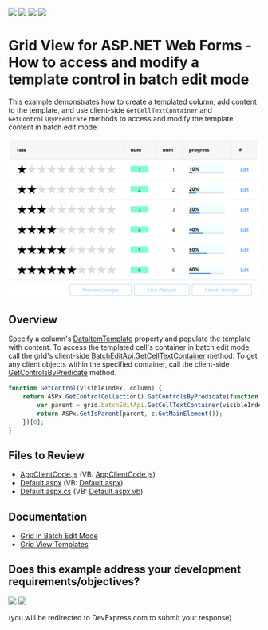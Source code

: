 <!-- default badges list -->
![](https://img.shields.io/endpoint?url=https://codecentral.devexpress.com/api/v1/VersionRange/128533050/17.1.3%2B)
[![](https://img.shields.io/badge/Open_in_DevExpress_Support_Center-FF7200?style=flat-square&logo=DevExpress&logoColor=white)](https://supportcenter.devexpress.com/ticket/details/T506160)
[![](https://img.shields.io/badge/📖_How_to_use_DevExpress_Examples-e9f6fc?style=flat-square)](https://docs.devexpress.com/GeneralInformation/403183)
[![](https://img.shields.io/badge/💬_Leave_Feedback-feecdd?style=flat-square)](#does-this-example-address-your-development-requirementsobjectives)
<!-- default badges end -->
# Grid View for ASP.NET Web Forms - How to access and modify a template control in batch edit mode

This example demonstrates how to create a templated column, add content to the template, and use client-side `GetCellTextContainer` and `GetControlsByPredicate` methods to access and modify the template content in batch edit mode.

![Access and modify template control in batch mode](ModifyTemplateControls.png)

## Overview

Specify a column's [DataItemTemplate](https://docs.devexpress.com/AspNet/DevExpress.Web.GridViewDataColumn.DataItemTemplate) property and populate the template with content. To access the templated cell's container in batch edit mode, call the grid's client-side [BatchEditApi.GetCellTextContainer](https://docs.devexpress.com/AspNet/js-ASPxClientGridViewBatchEditApi.GetCellTextContainer(visibleIndex-columnFieldNameOrId)) method. To get any client objects within the specified container, call the client-side [GetControlsByPredicate](https://docs.devexpress.com/AspNet/js-ASPxClientControlCollection.GetControlsByPredicate(predicate)) method.

```js
function GetControl(visibleIndex, column) {
    return ASPx.GetControlCollection().GetControlsByPredicate(function (c) {
        var parent = grid.batchEditApi.GetCellTextContainer(visibleIndex, column);
        return ASPx.GetIsParent(parent, c.GetMainElement());
    })[0];
}
```

## Files to Review

* [AppClientCode.js](./CS/AppClientCode.js) (VB: [AppClientCode.js](./VB/AppClientCode.js))
* [Default.aspx](./CS/Default.aspx) (VB: [Default.aspx](./VB/Default.aspx))
* [Default.aspx.cs](./CS/Default.aspx.cs) (VB: [Default.aspx.vb](./VB/Default.aspx.vb))

## Documentation

* [Grid in Batch Edit Mode](https://docs.devexpress.com/AspNet/16443/components/grid-view/concepts/edit-data/batch-edit-mode)
* [Grid View Templates](https://docs.devexpress.com/AspNet/3718/components/grid-view/concepts/templates)
<!-- feedback -->
## Does this example address your development requirements/objectives?

[<img src="https://www.devexpress.com/support/examples/i/yes-button.svg"/>](https://www.devexpress.com/support/examples/survey.xml?utm_source=github&utm_campaign=asp-net-web-forms-grid-access-and-modify-template-controls-in-batch-mode&~~~was_helpful=yes) [<img src="https://www.devexpress.com/support/examples/i/no-button.svg"/>](https://www.devexpress.com/support/examples/survey.xml?utm_source=github&utm_campaign=asp-net-web-forms-grid-access-and-modify-template-controls-in-batch-mode&~~~was_helpful=no)

(you will be redirected to DevExpress.com to submit your response)
<!-- feedback end -->

